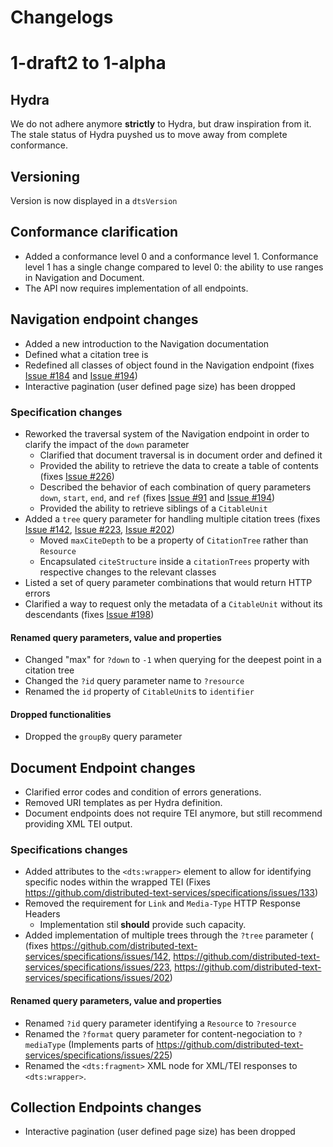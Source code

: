 Changelogs
==========

# 1-draft2 to 1-alpha

## Hydra

We do not adhere anymore **strictly** to Hydra, but draw inspiration from it. The stale status of Hydra puyshed us to move away from complete conformance.

## Versioning

Version is now displayed in a `dtsVersion`

## Conformance clarification

- Added a conformance level 0 and a conformance level 1. Conformance level 1 has a single change compared to level 0: the ability to use ranges in Navigation and Document.
- The API now requires implementation of all endpoints. 

## Navigation endpoint changes

- Added a new introduction to the Navigation documentation
- Defined what a citation tree is
- Redefined all classes of object found in the Navigation endpoint (fixes [Issue #184](https://github.com/distributed-text-services/specifications/issues/184) and [Issue #194](https://github.com/distributed-text-services/specifications/issues/194))
- Interactive pagination (user defined page size) has been dropped

### Specification changes

- Reworked the traversal system of the Navigation endpoint in order to clarify the impact of the `down` parameter
  - Clarified that document traversal is in document order and defined it
  - Provided the ability to retrieve the data to create a table of contents (fixes [Issue #226](https://github.com/distributed-text-services/specifications/issues/226))
  - Described the behavior of each combination of query parameters `down`, `start`, `end`, and `ref` (fixes [Issue #91](https://github.com/distributed-text-services/specifications/issues/91) and [Issue #194](https://github.com/distributed-text-services/specifications/issues/194)) 
  - Provided the ability to retrieve siblings of a `CitableUnit`
- Added a `tree` query parameter for handling multiple citation trees (fixes [Issue #142](https://github.com/distributed-text-services/specifications/issues/142), [Issue #223](https://github.com/distributed-text-services/specifications/issues/223), [Issue #202](https://github.com/distributed-text-services/specifications/issues/202))
  - Moved `maxCiteDepth` to be a property of `CitationTree` rather than `Resource`
  - Encapsulated `citeStructure` inside a `citationTrees` property with respective changes to the relevant classes
- Listed a set of query parameter combinations that would return HTTP errors
- Clarified a way to request only the metadata of a `CitableUnit` without its descendants (fixes [Issue #198](https://github.com/distributed-text-services/specifications/issues/198))

#### Renamed query parameters, value and properties

- Changed "max" for `?down` to `-1` when querying for the deepest point in a citation tree 
- Changed the `?id` query parameter name to `?resource`
- Renamed the `id` property of `CitableUnit`s to `identifier`

#### Dropped functionalities

- Dropped the `groupBy` query parameter

## Document Endpoint changes

- Clarified error codes and condition of errors generations.
- Removed URI templates as per Hydra definition.
- Document endpoints does not require TEI anymore, but still recommend providing XML TEI output.

### Specifications changes

- Added attributes to the `<dts:wrapper>` element to allow for identifying specific nodes within the wrapped TEI (Fixes https://github.com/distributed-text-services/specifications/issues/133)
- Removed the requirement for `Link` and `Media-Type` HTTP Response Headers
  - Implementation stil **should** provide such capacity.
- Added implementation of multiple trees through the `?tree` parameter ( (fixes https://github.com/distributed-text-services/specifications/issues/142, https://github.com/distributed-text-services/specifications/issues/223, https://github.com/distributed-text-services/specifications/issues/202)

#### Renamed query parameters, value and properties

- Renamed `?id` query parameter identifying a `Resource` to `?resource`
- Renamed the `?format` query parameter for content-negociation to `?mediaType` (Implements parts of https://github.com/distributed-text-services/specifications/issues/225)
- Renamed the `<dts:fragment>` XML node for XML/TEI responses to `<dts:wrapper>`.

## Collection Endpoints changes

- Interactive pagination (user defined page size) has been dropped
